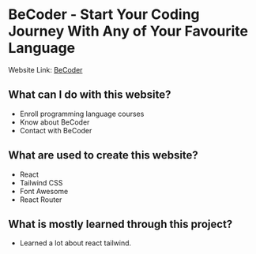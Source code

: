 # BeCoder - Start Your Coding Journey With Any of Your Favourite Language
Website Link: [BeCoder](https://be-coder.netlify.app/)

## What can I do with this website?
- Enroll programming language courses
- Know about BeCoder
- Contact with BeCoder

## What are used to create this website?
- React
- Tailwind CSS
- Font Awesome
- React Router

## What is mostly learned through this project?
- Learned a lot about react tailwind.
